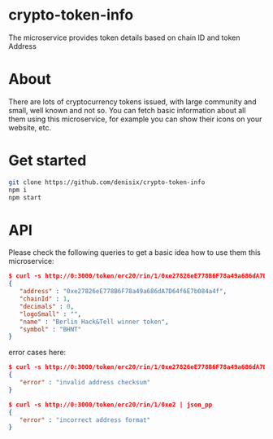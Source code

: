 # crypto-token-info
The microservice provides token details based on chain ID and token Address

# About
There are lots of cryptocurrency tokens issued, with large community and small, well known and not so.
You can fetch basic information about all them using this microservice, for example you can show their icons on your website, etc.

# Get started
```sh
git clone https://github.com/denisix/crypto-token-info
npm i
npm start
```

# API
Please check the following queries to get a basic idea how to use them this microservice:

```json
$ curl -s http://0:3000/token/erc20/rin/1/0xe27826eE778B6F78a49a686dA7D64f6E7b084a4f | json_pp
{
   "address" : "0xe27826eE778B6F78a49a686dA7D64f6E7b084a4f",
   "chainId" : 1,
   "decimals" : 0,
   "logoSmall" : "",
   "name" : "Berlin Hack&Tell winner token",
   "symbol" : "BHNT"
}
```

error cases here:
```json
$ curl -s http://0:3000/token/erc20/rin/1/0xe27826eE778B6F78a49a686dA7D64f6E7b084a4F | json_pp
{
   "error" : "invalid address checksum"
}
```

```json
$ curl -s http://0:3000/token/erc20/rin/1/0xe2 | json_pp
{
   "error" : "incorrect address format"
}
```
